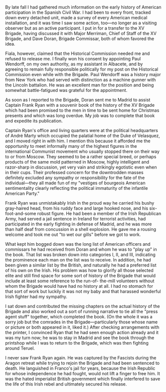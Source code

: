 By late fall I had gathered much information on the early history of American participation in the Spanish Civil War. I had been to every front, tracked down every detached unit, made a survey of every American medical installation, and it was time I saw some action, too—no longer as a visiting observer but as an active participant. I put in for a transfer to the XV Brigade, having discussed it with Major Merriman, Chief of Staff of the XV Brigade, and Dave Doran, Brigade Commissar, both of whom favored the idea.

Fiala, however, claimed that the Historical Commission needed me and refused to release me. I finally won his consent by appointing Paul Wendorff, on my own authority, as my assistant in Albacete, and by agreeing to remain fully responsible politically for my post on the Historical Commission even while with the Brigade. Paul Wendorff was a history major from New York who had served with distinction as a machine gunner with the Lincoln battalion. He was an excellent man for the position and being somewhat battle-fatigued was grateful for the appointment.

As soon as I reported to the Brigade, Doran sent me to Madrid to assist Captain Frank Ryan with a souvenir book of the history of the XV Brigade which had been promised to the men in time to be sent home for Christmas presents and which was long overdue. My job was to complete that book and expedite its publication.

Captain Ryan's office and living quarters were at the political headquarters of André Marty which occupied the palatial home of the Duke of Velasquez, and I moved right in with him. I mention this because it afforded me the opportunity to meet informally many of the highest figures in the international Communist movement who usually stopped there on their way to or from Moscow. They seemed to be a rather special breed, or perhaps products of the same mold patterned in Moscow, highly intelligent and razor-sharp in discussion, yet very vain and strikingly egotistic even when in their cups. Their professed concern for the downtrodden masses definitely excluded any sympathy or responsibility for the fate of the individual—they all made fun of my "vestiges of bourgeois American sentimentality clearly reflecting the political immaturity of the infantile American Party."

Frank Ryan was unmistakably Irish in the proud way he carried his bushy gray-haired head, from his ruddy face and large hooked nose, and his six-foot-and-some robust figure. He had been a member of the Irish Republican Army, had served a jail sentence in Ireland for terrorist activities, had participated in the early fighting in defense of Madrid, and he was more than half deaf from concussion in a shell explosion. He gave me a rousing welcome and took me out "to wet our gills" before we got to work.

What kept him bogged down was the long list of American officers and commissars he had received from Doran and whom he was to "play up" in the book. That list was broken down into categories I, II, and III, indicating the prominence each man on the list was to receive. In addition, he had been given a similar list by the British, and naturally he had a preferred list of his own on the Irish. His problem was how to glorify all those selected elite and still find space for some sort of history of the Brigade that would include at least some reference to the run-of- the-mill volunteers without whom the Brigade would have had no history at all. I had no stomach for that sort of work but luckily it was not my baby and that harassed wonderful Irish fighter had my sympathy.

I sat down and contributed the missing chapters on the actual history of the Brigade and also worked out a sort of running narrative to tie all the "press agent stuff" together, which completed the book. (On the whole it was a sorry job but the comrades in the Brigade—particularly those whose name or picture or both appeared in it, liked it.) After checking arrangements with the printer, I convinced Ryan that he had seen enough action already and it was my turn now; he was to stay in Madrid and see the book through the printshop while I was to return to the Brigade, which was then fighting around Teruel.

I never saw Frank Ryan again. He was captured by the Fascists during the Aragon retreat while trying to rejoin the Brigade and had been sentenced to death. He languished in Franco's jail for years, because the Irish Republic for whose independence he had fought, would not lift a finger to free him. It was the hated imperialist British government which finally interfered to save the life of this Irish rebel and ultimately secured his release.
